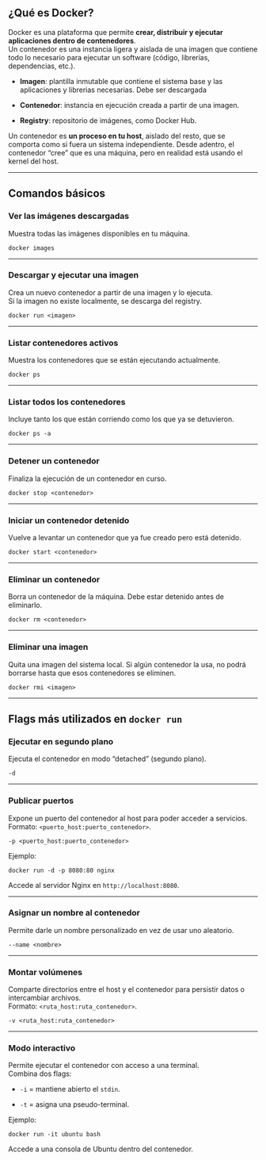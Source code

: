 
## ¿Qué es Docker?

Docker es una plataforma que permite **crear, distribuir y ejecutar aplicaciones dentro de contenedores**.  
Un contenedor es una instancia ligera y aislada de una imagen que contiene todo lo necesario para ejecutar un software (código, librerías, dependencias, etc.).

- **Imagen**: plantilla inmutable que contiene el sistema base y las aplicaciones y librerias necesarias. Debe ser descargada
    
- **Contenedor**: instancia en ejecución creada a partir de una imagen.
    
- **Registry**: repositorio de imágenes, como Docker Hub.
    
Un contenedor es **un proceso en tu host**, aislado del resto, que se comporta como si fuera un sistema independiente. Desde adentro, el contenedor “cree” que es una máquina, pero en realidad está usando el kernel del host.

---

## Comandos básicos

### Ver las imágenes descargadas

Muestra todas las imágenes disponibles en tu máquina.

`docker images`

---

### Descargar y ejecutar una imagen

Crea un nuevo contenedor a partir de una imagen y lo ejecuta.  
Si la imagen no existe localmente, se descarga del registry.

`docker run <imagen>`

---

### Listar contenedores activos

Muestra los contenedores que se están ejecutando actualmente.

`docker ps`

---

### Listar todos los contenedores

Incluye tanto los que están corriendo como los que ya se detuvieron.

`docker ps -a`

---

### Detener un contenedor

Finaliza la ejecución de un contenedor en curso.

`docker stop <contenedor>`

---

### Iniciar un contenedor detenido

Vuelve a levantar un contenedor que ya fue creado pero está detenido.

`docker start <contenedor>`

---

### Eliminar un contenedor

Borra un contenedor de la máquina. Debe estar detenido antes de eliminarlo.

`docker rm <contenedor>`

---

### Eliminar una imagen

Quita una imagen del sistema local. Si algún contenedor la usa, no podrá borrarse hasta que esos contenedores se eliminen.

`docker rmi <imagen>`

---

## Flags más utilizados en `docker run`

### Ejecutar en segundo plano

Ejecuta el contenedor en modo “detached” (segundo plano).

`-d`

---

### Publicar puertos

Expone un puerto del contenedor al host para poder acceder a servicios.  
Formato: `<puerto_host:puerto_contenedor>`.

`-p <puerto_host:puerto_contenedor>`

Ejemplo:

`docker run -d -p 8080:80 nginx`

Accede al servidor Nginx en `http://localhost:8080`.

---

### Asignar un nombre al contenedor

Permite darle un nombre personalizado en vez de usar uno aleatorio.

`--name <nombre>`

---

### Montar volúmenes

Comparte directorios entre el host y el contenedor para persistir datos o intercambiar archivos.  
Formato: `<ruta_host:ruta_contenedor>`.

`-v <ruta_host:ruta_contenedor>`

---

### Modo interactivo

Permite ejecutar el contenedor con acceso a una terminal.  
Combina dos flags:

- `-i` = mantiene abierto el `stdin`.
    
- `-t` = asigna una pseudo-terminal.
    

Ejemplo:

`docker run -it ubuntu bash`

Accede a una consola de Ubuntu dentro del contenedor.